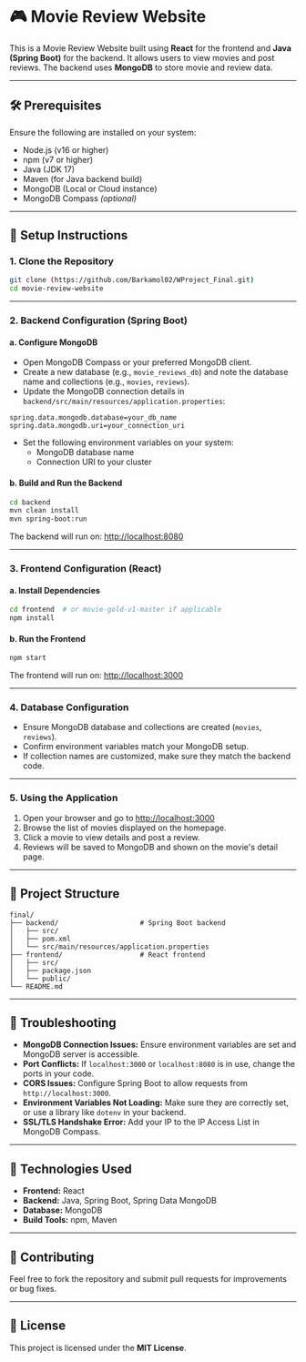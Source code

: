 # 🎮 Movie Review Website

This is a Movie Review Website built using **React** for the frontend and **Java (Spring Boot)** for the backend. It allows users to view movies and post reviews. The backend uses **MongoDB** to store movie and review data.

---

## 🛠 Prerequisites

Ensure the following are installed on your system:

- Node.js (v16 or higher)
- npm (v7 or higher)
- Java (JDK 17)
- Maven (for Java backend build)
- MongoDB (Local or Cloud instance)
- MongoDB Compass *(optional)*

---

## 🚀 Setup Instructions

### 1. Clone the Repository

```bash
git clone (https://github.com/Barkamol02/WProject_Final.git)
cd movie-review-website
```

---

### 2. Backend Configuration (Spring Boot)

#### a. Configure MongoDB

- Open MongoDB Compass or your preferred MongoDB client.
- Create a new database (e.g., `movie_reviews_db`) and note the database name and collections (e.g., `movies`, `reviews`).
- Update the MongoDB connection details in `backend/src/main/resources/application.properties`:

```properties
spring.data.mongodb.database=your_db_name
spring.data.mongodb.uri=your_connection_uri
```

- Set the following environment variables on your system:
  - MongoDB database name
  - Connection URI to your cluster

#### b. Build and Run the Backend

```bash
cd backend
mvn clean install
mvn spring-boot:run
```

The backend will run on: [http://localhost:8080](http://localhost:8080)

---

### 3. Frontend Configuration (React)

#### a. Install Dependencies

```bash
cd frontend  # or movie-gold-v1-master if applicable
npm install
```

#### b. Run the Frontend

```bash
npm start
```

The frontend will run on: [http://localhost:3000](http://localhost:3000)

---

### 4. Database Configuration

- Ensure MongoDB database and collections are created (`movies`, `reviews`).
- Confirm environment variables match your MongoDB setup.
- If collection names are customized, make sure they match the backend code.

---

### 5. Using the Application

1. Open your browser and go to [http://localhost:3000](http://localhost:3000)
2. Browse the list of movies displayed on the homepage.
3. Click a movie to view details and post a review.
4. Reviews will be saved to MongoDB and shown on the movie's detail page.

---

## 📁 Project Structure

```
final/
├── backend/                    # Spring Boot backend
│   ├── src/
│   ├── pom.xml
│   └── src/main/resources/application.properties
├── frontend/                   # React frontend
│   ├── src/
│   ├── package.json
│   └── public/
└── README.md
```

---

## 🧹 Troubleshooting

- **MongoDB Connection Issues:** Ensure environment variables are set and MongoDB server is accessible.
- **Port Conflicts:** If `localhost:3000` or `localhost:8080` is in use, change the ports in your code.
- **CORS Issues:** Configure Spring Boot to allow requests from `http://localhost:3000`.
- **Environment Variables Not Loading:** Make sure they are correctly set, or use a library like `dotenv` in your backend.
- **SSL/TLS Handshake Error:** Add your IP to the IP Access List in MongoDB Compass.

---

## 🧰 Technologies Used

- **Frontend:** React
- **Backend:** Java, Spring Boot, Spring Data MongoDB
- **Database:** MongoDB
- **Build Tools:** npm, Maven

---

## 🤝 Contributing

Feel free to fork the repository and submit pull requests for improvements or bug fixes.

---

## 📜 License

This project is licensed under the **MIT License**.

